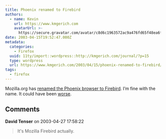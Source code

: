 ```yaml
---
title: Phoenix renamed to Firebird
authors:
  - name: Kevin
    url: https://www.kmgerich.com
    avatarUrl: >-
      https://secure.gravatar.com/avatar/c8d6c1963572ac9a476fd65f48ea6f3a1741d7ed3b6520563cf90cb984419f86?s=96&d=mm&r=g
date: 2003-04-15T19:52:47.000Z
metadata:
  categories:
    - Firefox
  uuid: 11ty/import::wordpress::http://kmgerich.com/journal/?p=15
  type: wordpress
  url: https://www.kmgerich.com/2003/04/15/phoenix-renamed-to-firebird/
tags:
  - firefox
---
```

Mozilla.org has [renamed the Phoenix browser to Firebird](http://mozillazine.org/talkback.html?article=3075). I’m fine with the name. It could have been [worse](http://mozillazine.org/poll_results.html?id=2960).

## Comments

**David Tenser** on 2003-04-27 17:58:22
> It's Mozilla Firebird actually.
> 

